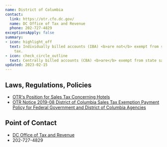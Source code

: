 ```yaml
---
name: District of Columbia
contact:
  link: https://otr.cfo.dc.gov/
  name: DC Office of Tax and Revenue
  phone: 202-727-4829
exceptionsApply: false
summary:
- icon: highlight_off
  text: Individually billed accounts (IBA) <b>are not</b> exempt from state sales
    tax.
- icon: check_circle_outline
  text: Centrally billed accounts (CBA) <b>are</b> exempt from state sales tax.
updated: 2023-02-15
---
```


## Laws, Regulations, Policies

* [OTR's Position for Sales Tax Concerning Hotels](https://otr.cfo.dc.gov/sites/default/files/dc/sites/otr/publication/attachments/tax_guide_hotels.pdf)
* [OTR Notice 2019-08 District of Columbia Sales Tax Exemption Payment Policy for Federal Government and District of Columbia Agencies](https://otr.cfo.dc.gov/sites/default/files/dc/sites/otr/publication/attachments/GSA_Notice.pdf)

## Point of Contact
- [DC Office of Tax and Revenue](https://otr.cfo.dc.gov/)
- 202-727-4829